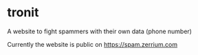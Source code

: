 # tronit
A website to fight spammers with their own data (phone number)

Currently the website is public on https://spam.zerrium.com
